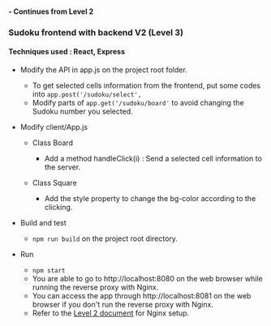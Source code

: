 #### - Continues from Level 2
### Sudoku frontend with backend V2 (Level 3)

#### Techniques used : React, Express

* Modify the API in app.js on the project root folder. 
    * To get selected cells information from the frontend, put some codes into `app.post('/sudoku/select', `
    * Modify parts of `app.get('/sudoku/board'` to avoid changing the Sudoku number you selected.
 
* Modify client/App.js
    * Class Board 
        * Add a method handleClick(i) : Send a selected cell information to the server.
        
    * Class Square
        * Add the style property to change the bg-color according to the clicking.         

* Build and test 
   * `npm run build` on the project root directory.
   
* Run
   * `npm start`
   * You are able to go to http://localhost:8080 on the web browser while running the reverse proxy with Nginx.
   * You can access the app through http://localhost:8081 on the web browser if you don't run the reverse proxy with Nginx.
   * Refer to the [Level 2 document](https://github.com/hotdeveloper/sudoku-frontend-with-backend/blob/master/README.md) for Nginx setup.
